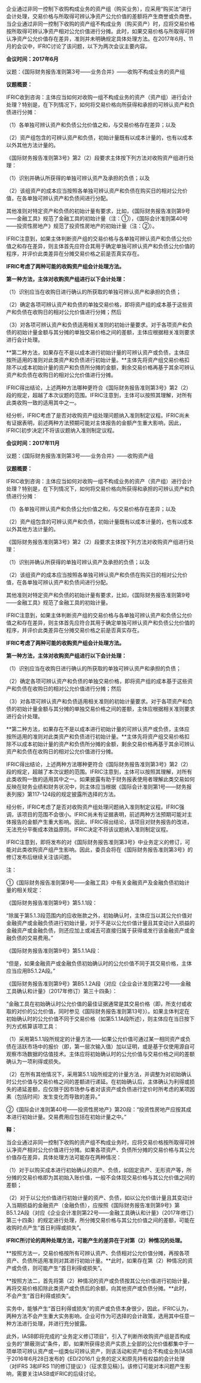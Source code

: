 企业通过非同一控制下收购构成业务的资产组（购买业务），应采用“购买法”进行会计处理，交易价格与所取得可辨认净资产公允价值的差额将产生商誉或负商誉。当企业通过非同一控制下收购的资产组不构成业务（购买资产）时，应将交易价格按所取得可辨认净资产相对公允价值进行分摊。此时，如果交易价格与所取得可辨认净资产公允价值存在差异，准则并未明确规定具体处理方法。在2017年6月、11月的会议中，IFRIC讨论了该问题，以下为两次会议主要内容。

**会议时间：2017年6月**

议题：《国际财务报告准则第3号——业务合并》——收购不构成业务的资产组  

**议题概要：**

IFRIC收到咨询：主体应当如何对收购一组不构成业务的资产（资产组）进行会计处理？特别是，在下列情况下，如何将交易价格向所获得和承担的可辨认资产和负债进行分摊：

（1）各单独可辨认资产和负债公允价值之和，与交易价格存在差异；以及

（2）资产组包含的可辨认资产和负债，初始计量既有以成本计量的，也有以成本以外其他方法计量的。

《国际财务报告准则第3号》第2（2）段要求主体按下列方法对收购资产组进行处理：

（1）识别并确认所获得的单独可辨认资产及承担的负债；以及

（2）该组资产的成本应当按照各单独可辨认资产和负债在购买日的相对公允价值，在各单独可辨认资产和负债间进行分配。

其他准则对特定资产和负债的初始计量有要求，比如，《国际财务报告准则第9号——金融工具》规范了金融工具的初始计量（注：①），《国际会计准则第40号——投资性房地产》规范了投资性房地产的初始计量（注：②）。

IFRIC注意到，如果主体判断资产组的交易价格与各单独可辨认资产和负债公允价值之和存在差异，则主体首先应符合其用于确定单独可辨认资产和负债公允价值的程序，并评价此类差异在分摊交易价格之前是否真实存在。


**IFRIC考虑了两种可能的收购资产组会计处理方法。**

**第一种方法，主体对收购资产组进行以下会计处理：**

（1）识别应当在收购日进行确认的所获取的单独可辨认资产和承担的负债；

（2）确定各项可辨认资产和负债的单独交易价格，即将资产组的成本基于这些资产和负债在收购日的相对公允价值进行分摊；然后

（3）对各项可辨认资产和负债适用相关准则的初始计量要求。对于各项资产和负债的初始计量金额与其分摊的单独交易价格之间的差额，主体应根据相关准则要求进行会计处理。

**第二种方法，如果存在不是以成本进行初始计量的可辨认资产或负债，主体应按所适用的准则对此类资产和负债进行初始计量。**主体先将资产组交易价格扣除不以成本初始计量的资产和负债所分摊的金额，剩余交易价格再基于其余可辨认资产和负债在收购日的相对公允价值进行分摊。

IFRIC得出结论，上述两种方法哪种更符合《国际财务报告准则第3号》第2（2）段的规定，超越了本次议题的范围。IFRIC注意到，主体可以按照其理解，对所有此类收购一致的适用其中之一。

经分析，IFRIC考虑了是否对收购资产组处理问题纳入准则制定议程。IFRIC尚未有证据表明，前述两种方法预期可能对主体报告的金额产生重大影响，因此，IFRIC[初步决定]不将该议题纳入准则制定议程。

**会议时间：2017年11月**

议题：《国际财务报告准则第3号——业务合并》——收购资产组  

**议题概要：**

IFRIC收到咨询：主体应当如何对收购一组不构成业务的资产（资产组）进行会计处理？特别是，在下列情况下，如何将交易价格向所获得和承担的可辨认资产和负债进行分摊：

（1）各单独可辨认资产和负债公允价值之和，与交易价格存在差异；以及

（2）资产组包含的可辨认资产和负债，初始计量既有以成本计量的，也有以成本以外其他方法计量的。
  
《国际财务报告准则第3号》第2（2）段要求主体按下列方法对收购资产组进行处理：

（1）识别并确认所获得的单独可辨认资产及承担的负债；以及

（2）该组资产的成本应当按照各单独可辨认资产和负债在购买日的相对公允价值，在各单独可辨认资产和负债间进行分配。

其他准则对特定资产和负债的初始计量有要求，比如，《国际财务报告准则第9号——金融工具》规范了金融工具的初始计量。
  
IFRIC注意到，如果主体判断资产组的交易价格与各单独可辨认资产和负债公允价值之和存在差异，则主体首先应符合其用于确定单独可辨认资产和负债公允价值的程序，并评价此类差异在分摊交易价格之前是否真实存在。
  
**IFRIC考虑了两种可能的收购资产组会计处理方法。**

**第一种方法，主体对收购资产组进行以下会计处理：**

（1）识别应当在收购日进行确认的所获取的单独可辨认资产和承担的负债；

（2）确定各项可辨认资产和负债的单独交易价格，即将资产组的成本基于这些资产和负债在收购日的相对公允价值进行分摊；然后

（3）对各项可辨认资产和负债适用相关准则的初始计量要求。对于各项资产和负债的初始计量金额与其分摊的单独交易价格之间的差额，主体应根据相关准则要求进行会计处理。

**第二种方法，如果存在不是以成本进行初始计量的可辨认资产或负债，主体应按所适用的准则对此类资产和负债进行初始计量。**主体先将资产组交易价格扣除不以成本初始计量的资产和负债所分摊的金额，剩余交易价格再基于其余可辨认资产和负债在收购日的相对公允价值进行分摊。

IFRIC得出结论，上述两种方法哪种更符合《国际财务报告准则第3号》第2（2）段的规定，超越了本次议题的范围。IFRIC注意到，主体可以按照其理解，对所有此类收购一致的适用其中之一。如果披露有助于财务报表使用者理解此类交易如何反映在财务业绩和财务状况中，则主体应当根据《国际会计准则第1号——财务报表列报》第117-124段的规定披露所选择的方法。

经分析，IFRIC考虑了是否对收购资产组处理问题纳入准则制定议程。IFRIC强调，该项目的范围不会很小。IFRIC尚未有证据表明，前述两种方法预期可能对主体报告的金额产生重大影响。因此，IFRIC得出结论，该项目对财务报告的改进，无法充分平衡成本效益原则。IFRIC决定不将该议题纳入准则制定议程。

IFRIC注意到，即将发布的对《国际财务报告准则第3号》中业务定义的修订，可能对此类收购资产组产生影响。因此，委员会将在《国际财务报告准则第3号》的修订发布后继续关注该问题。

注：

①《国际财务报告准则第9号——金融工具》中有关金融资产及金融负债初始计量的相关规定：

《国际财务报告准则第9号》第5.1.1段：

“除属于第5.1.3段范围内的应收账款之外，初始确认时，主体应当以其公允价值对金融资产或金融负债进行初始计量，对于不是以公允价值计量且其变动计入损益的金融资产或金融负债，则还应加上或减去可直接归属于获得或发行该金融资产或金融负债的交易费用。”

《国际财务报告准则第9号》第5.1.1A段：

“但是，如果金融资产或金融负债初始确认时的公允价值不同于其交易价格，主体应当应用B5.1.2A段。”

《国际财务报告准则第9号》第B5.1.2A段（对应《企业会计准则第22号——金融工具确认和计量》（2017年修订）第三十四条）：

“金融工具在初始确认时公允价值的最佳证据通常是其交易价格（即，所支付或收取的对价的公允价值，同时参见《国际财务报告准则第13号》）。如果主体判定在初始确认时的公允价值不同于交易价格（如第5.1.1A段所述），则主体应在当日按下列方式核算该项工具：

（1）采用第5.1.1段所规定的计量方法——如果公允价值可通过某一相同资产或负债在活跃市场中的报价（即，第一层次输入值）加以证明，或是基于仅使用源自可观察市场数据的估值技术。主体应将初始确认时的公允价值与交易价格之间的差额确认为一项利得或损失。

（2）在所有其他情况下，采用第5.1.1段所规定的计量方法，并调整为对初始确认时公允价值与交易价格之间的差额进行递延。在初始确认后，主体确认为利得或损失的递延差额，应仅限于因市场参与者对该资产或负债进行定价时所考虑的某项因素（包括时间）发生变化而导致的差异。”

②《国际会计准则第40号——投资性房地产》第20段：“投资性房地产应按其成本进行初始计量。交易费用应包括在初始计量之中。”

**释：**

当企业通过非同一控制下收购的资产组不构成业务时，应将交易价格按所取得可辨认净资产相对公允价值进行分摊。如果各项资产、负债所分摊的交易价格与其公允价值存在差异，具体处理方法可能存在两种情况：  

（1）对于以购买成本进行初始确认的资产、负债，如固定资产、无形资产等，所分摊的交易价格即为其初始入账价值，一般不会体现交易价格与其公允价值之间的差额；

（2）对于以公允价值进行初始计量的资产、负债，如以公允价值计量且其变动计入当期损益的金融资产（金融负债），应按照《国际财务报告准则第9号》第B5.1.2A段（对应《企业会计准则第22号——金融工具确认和计量》（2017年修订）第三十四条）的规定进行处理，所分摊交易价格与其公允价值之间的差额，可能在收购时点产生“首日利得或损失”。

**IFRIC所讨论的两种处理方法，可能产生的差异在于对第（2）种情况的处理。**

**按照方法一，交易价格按所有可辨认资产、负债相对公允价值分摊，再按各项资产、负债所适用准则对其进行初始计量。**此时，如果存在第（2）种情况的资产或负债，则可能产生“首日利得或损失”。

**按照方法二，首先将第（2）种情况的资产或负债按其公允价值进行初始计量，再将交易价格扣除此类资产或负债后的余额，向其他资产或负债分摊。**此时，不会产生“首日利得或损失”。

实务中，能够产生“首日利得或损失”的资产或负债本身很少，因此，IFRIC认为，两种方法不会产生重大实务影响，企业可作为可选择的会计政策，选用其中任意一种方法进行处理，并进行充分披露。

此外，IASB即将完成的“业务定义修订项目”，引入了判断所收购资产组是否构成业务的“屏蔽测试”条件，即，如果所获得总资产实质上全部的公允价值都集中于一项单项可辨认资产或一组类似可辨认资产，则该活动和资产组合不构成业务[IASB于2016年6月28日发布的《ED/2016/1 业务的定义和原先持有权益的会计处理（对IFRS 3和IFRS 11的修订提议）》（征求意见稿）]。该修订可能对本问题产生影响，需要关注IASB或IFRIC的后续讨论。
